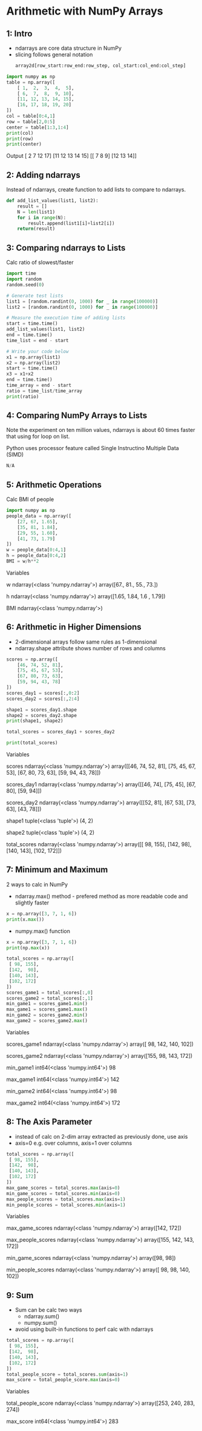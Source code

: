 # Arithmetic with NumPy Arrays

## 1: Intro
- ndarrays are core data structure in NumPy
- slicing follows general notation
    ```python
    array2d[row_start:row_end:row_step, col_start:col_end:col_step]
    ```

```python
import numpy as np
table = np.array([
    [ 1,  2,  3,  4,  5],
    [ 6,  7,  8,  9, 10],
    [11, 12, 13, 14, 15],
    [16, 17, 18, 19, 20]
])
col = table[0:4,1]
row = table[2,0:5]
center = table[1:3,1:4]
print(col)
print(row)
print(center)
```
Output
[ 2  7 12 17]
[11 12 13 14 15]
[[ 7  8  9]
 [12 13 14]]

## 2: Adding ndarrays

Instead of ndarrays, create function to add lists to compare to ndarrays.

```python
def add_list_values(list1, list2):
    result = []
    N = len(list1)
    for i in range(N):
        result.append(list1[i]+list2[i])
    return(result)
```

## 3: Comparing ndarrays to Lists

Calc ratio of slowest/faster

```python
import time
import random
random.seed(0)

# Generate test lists
list1 = [random.randint(0, 1000) for _ in range(100000)]
list2 = [random.randint(0, 1000) for _ in range(100000)]

# Measure the execution time of adding lists
start = time.time()
add_list_values(list1, list2)
end = time.time()
time_list = end - start

# Write your code below
x1 = np.array(list1)
x2 = np.array(list2)
start = time.time()
x3 = x1+x2
end = time.time()
time_array = end - start
ratio = time_list/time_array
print(ratio)
```

## 4: Comparing NumPy Arrays to Lists

Note the experiment on ten million values, ndarrays is about 60 times faster that using for loop on list.

Python uses processor feature called Single Instructino Multiple Data (SIMD)
```python
N/A
```

## 5: Arithmetic Operations
Calc BMI of people

```python
import numpy as np
people_data = np.array([
    [27, 67, 1.65],
    [35, 81, 1.84],
    [29, 55, 1.60],
    [41, 73, 1.79]
])
w = people_data[0:4,1]
h = people_data[0:4,2]
BMI = w/h**2
```
Variables

w
ndarray(<class 'numpy.ndarray'>)
array([67., 81., 55., 73.])

h
ndarray(<class 'numpy.ndarray'>)
array([1.65, 1.84, 1.6 , 1.79])

BMI
ndarray(<class 'numpy.ndarray'>)

## 6: Arithmetic in Higher Dimensions
- 2-dimensional arrays follow same rules as 1-dimensional
- ndarray.shape attribute shows number of rows and columns
```python
scores = np.array([
    [46, 74, 52, 81],
    [75, 45, 67, 53],
    [67, 80, 73, 63],
    [59, 94, 43, 78]
])
scores_day1 = scores[:,0:2]
scores_day2 = scores[:,2:4]

shape1 = scores_day1.shape
shape2 = scores_day2.shape
print(shape1, shape2)

total_scores = scores_day1 + scores_day2

print(total_scores)
```
Variables

scores
ndarray(<class 'numpy.ndarray'>)
array([[46, 74, 52, 81], [75, 45, 67, 53], [67, 80, 73, 63], [59, 94, 43, 78]])

scores_day1
ndarray(<class 'numpy.ndarray'>)
array([[46, 74], [75, 45], [67, 80], [59, 94]])

scores_day2
ndarray(<class 'numpy.ndarray'>)
array([[52, 81], [67, 53], [73, 63], [43, 78]])

shape1
tuple(<class 'tuple'>)
(4, 2)

shape2
tuple(<class 'tuple'>)
(4, 2)

total_scores
ndarray(<class 'numpy.ndarray'>)
array([[ 98, 155], [142, 98], [140, 143], [102, 172]])

## 7: Minimum and Maximum
2 ways to calc in NumPy
- ndarray.max() method - prefered method as more readable code and slightly faster
```python 
x = np.array([3, 7, 1, 6])
print(x.max())
```
- numpy.max() function
```python
x = np.array([3, 7, 1, 6])
print(np.max(x))
```

```python
total_scores = np.array([
 [ 98, 155],
 [142,  98],
 [140, 143],
 [102, 172]
])
scores_game1 = total_scores[:,0]
scores_game2 = total_scores[:,1]
min_game1 = scores_game1.min()
max_game1 = scores_game1.max()
min_game2 = scores_game2.min()
max_game2 = scores_game2.max()
```
Variables

scores_game1
ndarray(<class 'numpy.ndarray'>)
array([ 98, 142, 140, 102])

scores_game2
ndarray(<class 'numpy.ndarray'>)
array([155, 98, 143, 172])

min_game1
int64(<class 'numpy.int64'>)
98

max_game1
int64(<class 'numpy.int64'>)
142

min_game2
int64(<class 'numpy.int64'>)
98

max_game2
int64(<class 'numpy.int64'>)
172


## 8: The Axis Parameter
- instead of calc on 2-dim array extracted as previously done, use axis
- axis=0 e.g. over columns, axis=1 over columns

```python
total_scores = np.array([
 [ 98, 155],
 [142,  98],
 [140, 143],
 [102, 172]
])
max_game_scores = total_scores.max(axis=0)
min_game_scores = total_scores.min(axis=0)
max_people_scores = total_scores.max(axis=1)
min_people_scores = total_scores.min(axis=1)
```

Variables

max_game_scores
ndarray(<class 'numpy.ndarray'>)
array([142, 172])

max_people_scores
ndarray(<class 'numpy.ndarray'>)
array([155, 142, 143, 172])

min_game_scores
ndarray(<class 'numpy.ndarray'>)
array([98, 98])

min_people_scores
ndarray(<class 'numpy.ndarray'>)
array([ 98, 98, 140, 102])

## 9: Sum
- Sum can be calc two ways
  - ndarray.sum()
  - numpy.sum()
- avoid using built-in functions to perf calc with ndarrays

```python
total_scores = np.array([
 [ 98, 155],
 [142,  98],
 [140, 143],
 [102, 172]
])
total_people_score = total_scores.sum(axis=1)
max_score = total_people_score.max(axis=0)
```

Variables

total_people_score
ndarray(<class 'numpy.ndarray'>)
array([253, 240, 283, 274])

max_score
int64(<class 'numpy.int64'>)
283
